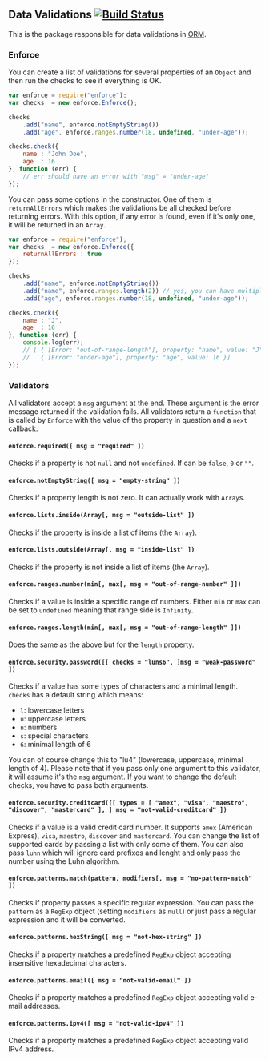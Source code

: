 ## Data Validations [![Build Status](https://secure.travis-ci.org/dresende/node-enforce.png?branch=master)](http://travis-ci.org/dresende/node-enforce)

This is the package responsible for data validations in [ORM](http://dresende.github.io/node-orm2).

### Enforce

You can create a list of validations for several properties of an `Object` and then run the checks to
see if everything is OK.

```js
var enforce = require("enforce");
var checks  = new enforce.Enforce();

checks
	.add("name", enforce.notEmptyString())
	.add("age", enforce.ranges.number(18, undefined, "under-age"));

checks.check({
	name : "John Doe",
	age  : 16
}, function (err) {
	// err should have an error with "msg" = "under-age"
});
```

You can pass some options in the constructor. One of them is `returnAllErrors` which makes the validations
be all checked before returning errors. With this option, if any error is found, even if it's only one, it will be
returned in an `Array`.

```js
var enforce = require("enforce");
var checks  = new enforce.Enforce({
	returnAllErrors : true
});

checks
	.add("name", enforce.notEmptyString())
	.add("name", enforce.ranges.length(2)) // yes, you can have multiple validators per property
	.add("age", enforce.ranges.number(18, undefined, "under-age"));

checks.check({
	name : "J",
	age  : 16
}, function (err) {
	console.log(err);
	// [ { [Error: "out-of-range-length"], property: "name", value: "J" },
	//   { [Error: "under-age"], property: "age", value: 16 }]
});
```

### Validators

All validators accept a `msg` argument at the end. These argument is the error message returned if the
validation fails. All validators return a `function` that is called by `Enforce` with the value of the property
in question and a `next` callback.

#### `enforce.required([ msg = "required" ])`

Checks if a property is not `null` and not `undefined`. If can be `false`, `0` or `""`.

#### `enforce.notEmptyString([ msg = "empty-string" ])`

Checks if a property length is not zero. It can actually work with `Array`s.

#### `enforce.lists.inside(Array[, msg = "outside-list" ])`

Checks if the property is inside a list of items (the `Array`).

#### `enforce.lists.outside(Array[, msg = "inside-list" ])`

Checks if the property is not inside a list of items (the `Array`).

#### `enforce.ranges.number(min[, max[, msg = "out-of-range-number" ]])`

Checks if a value is inside a specific range of numbers. Either `min` or `max` can be set to `undefined` meaning
that range side is `Infinity`.

#### `enforce.ranges.length(min[, max[, msg = "out-of-range-length" ]])`

Does the same as the above but for the `length` property.

#### `enforce.security.password([[ checks = "luns6", ]msg = "weak-password" ])`

Checks if a value has some types of characters and a minimal length. `checks` has a default string which means:

- `l`: lowercase letters
- `u`: uppercase letters
- `n`: numbers
- `s`: special characters
- `6`: minimal length of 6

You can of course change this to "lu4" (lowercase, uppercase, minimal length of 4). Please note that if you pass only one argument
to this validator, it will assume it's the `msg` argument. If you want to change the default checks, you have to pass both arguments.

#### `enforce.security.creditcard([[ types = [ "amex", "visa", "maestro", "discover", "mastercard" ], ] msg = "not-valid-creditcard" ])`

Checks if a value is a valid credit card number. It supports `amex` (American Express), `visa`, `maestro`, `discover` and `mastercard`.
You can change the list of supported cards by passing a list with only some of them. You can also pass `luhn` which will ignore card
prefixes and lenght and only pass the number using the Luhn algorithm.

#### `enforce.patterns.match(pattern, modifiers[, msg = "no-pattern-match" ])`

Checks if property passes a specific regular expression. You can pass the `pattern` as a `RegExp` object (setting `modifiers` as `null`)
or just pass a regular expression and it will be converted.

#### `enforce.patterns.hexString([ msg = "not-hex-string" ])`

Checks if a property matches a predefined `RegExp` object accepting insensitive hexadecimal characters.

#### `enforce.patterns.email([ msg = "not-valid-email" ])`

Checks if a property matches a predefined `RegExp` object accepting valid e-mail addresses.

#### `enforce.patterns.ipv4([ msg = "not-valid-ipv4" ])`

Checks if a property matches a predefined `RegExp` object accepting valid IPv4 address.
